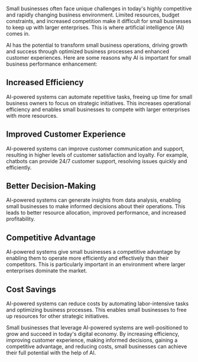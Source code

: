 
Small businesses often face unique challenges in today's highly competitive and rapidly changing business environment. Limited resources, budget constraints, and increased competition make it difficult for small businesses to keep up with larger enterprises. This is where artificial intelligence (AI) comes in.

AI has the potential to transform small business operations, driving growth and success through optimized business processes and enhanced customer experiences. Here are some reasons why AI is important for small business performance enhancement:

Increased Efficiency
--------------------

AI-powered systems can automate repetitive tasks, freeing up time for small business owners to focus on strategic initiatives. This increases operational efficiency and enables small businesses to compete with larger enterprises with more resources.

Improved Customer Experience
----------------------------

AI-powered systems can improve customer communication and support, resulting in higher levels of customer satisfaction and loyalty. For example, chatbots can provide 24/7 customer support, resolving issues quickly and efficiently.

Better Decision-Making
----------------------

AI-powered systems can generate insights from data analysis, enabling small businesses to make informed decisions about their operations. This leads to better resource allocation, improved performance, and increased profitability.

Competitive Advantage
---------------------

AI-powered systems give small businesses a competitive advantage by enabling them to operate more efficiently and effectively than their competitors. This is particularly important in an environment where larger enterprises dominate the market.

Cost Savings
------------

AI-powered systems can reduce costs by automating labor-intensive tasks and optimizing business processes. This enables small businesses to free up resources for other strategic initiatives.

Small businesses that leverage AI-powered systems are well-positioned to grow and succeed in today's digital economy. By increasing efficiency, improving customer experience, making informed decisions, gaining a competitive advantage, and reducing costs, small businesses can achieve their full potential with the help of AI.

